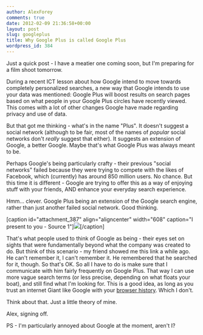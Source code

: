 ```yaml
---
author: AlexForey
comments: true
date: 2012-02-09 21:36:58+00:00
layout: post
slug: googleplus
title: Why Google Plus is called Google Plus
wordpress_id: 384
---
```


Just a quick post - I have a meatier one coming soon, but I'm preparing for a film shoot tomorrow.

During a recent ICT lesson about how Google intend to move towards completely personalized searches, a new way that Google intends to use your data was mentioned: Google Plus will boost results on search pages based on what people in your Google Plus circles have recently viewed. This comes with a lot of other changes Google have made regarding privacy and use of data.

But that got me thinking - what's in the name "Plus". It doesn't suggest a social network (although to be fair, most of the names of _popular_ social networks don't _really_ suggest that either). It suggests an extension of Google, a better Google. Maybe that's what Google Plus was always meant to be.

Perhaps Google's being particularly crafty - their previous "social networks" failed because they were trying to compete with the likes of Facebook, which (currently) has around 850 million users. No chance. But this time it is different - Google are trying to offer this as a way of enjoying stuff with your friends, AND enhance your everyday search experience.

Hmm... clever. Google Plus being an extension of the Google search engine, rather than just another failed social network. Good thinking.

[caption id="attachment_387" align="aligncenter" width="608" caption="I present to you - Source 1"][![](http://newfangled.me/wp-content/uploads/2012/02/googleplus11.jpg)](http://newfangled.me/wp-content/uploads/2012/02/googleplus11.jpg)[/caption]

That's what people used to think of Google as being - their eyes set on sights that were fundamentally beyond what the company was created to do. But think of this scenario - my friend showed me this link a while ago. He can't remember it, I can't remember it. He remembered that he searched for it, though. So that's OK. So all I have to do is make sure that I communicate with him fairly frequently on Google Plus. That way I can use more vague search terms (or less precise, depending on what floats your boat), and still find what I'm looking for. This is a good idea, as long as you trust an internet Giant like Google with your [browser history](http://arstechnica.com/gadgets/news/2012/02/google-paying-users-to-track-100-of-their-web-usage-via-little-black-box.ars). Which I don't.

Think about that. Just a little theory of mine.

Alex, signing off.

PS - I'm particularly annoyed about Google at the moment, aren't I?
